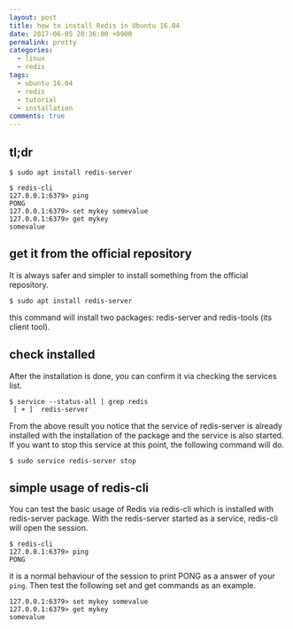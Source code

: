 ```yaml
---
layout: post
title: how to install Redis in Ubuntu 16.04
date: 2017-06-05 20:36:00 +0900
permalink: pretty
categories:
  - linux
  - redis
tags:
  - ubuntu 16.04
  - redis
  - tutorial
  - installation
comments: true
---
```


## tl;dr

```shell
$ sudo apt install redis-server

$ redis-cli
127.0.0.1:6379> ping
PONG
127.0.0.1:6379> set mykey somevalue
127.0.0.1:6379> get mykey
somevalue
```

## get it from the official repository

It is always safer and simpler to install something from the official repository.

```shell
$ sudo apt install redis-server
```

this command will install two packages: redis-server and redis-tools (its client tool).

## check installed

After the installation is done, you can confirm it via checking the services list.

```shell
$ service --status-all | grep redis
 [ + ]  redis-server
```

From the above result you notice that the service of redis-server is already installed with the installation of the package and the service is also started. If you want to stop this service at this point, the following command will do.

```shell
$ sudo service redis-server stop
```

## simple usage of redis-cli

You can test the basic usage of Redis via redis-cli which is installed with redis-server package. With the redis-server started as a service, redis-cli will open the session.

```shell
$ redis-cli
127.0.0.1:6379> ping
PONG
```

it is a normal behaviour of the session to print PONG as a answer of your `ping`. Then test the following set and get commands as an example.

```shell
127.0.0.1:6379> set mykey somevalue
127.0.0.1:6379> get mykey
somevalue
```
